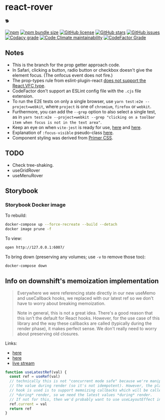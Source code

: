 # react-rover

:dog2:

[![npm](https://img.shields.io/npm/v/react-rover?style=for-the-badge)](https://www.npmjs.com/package/react-rover)
[![npm bundle size](https://img.shields.io/bundlephobia/minzip/react-rover?style=for-the-badge)](https://bundlephobia.com/package/react-rover)
[![GitHub license](https://img.shields.io/github/license/stevejay/react-rover?style=for-the-badge)](https://github.com/stevejay/react-rover/blob/main/LICENSE)
[![GitHub stars](https://img.shields.io/github/stars/stevejay/react-rover?style=for-the-badge)](https://github.com/stevejay/react-rover/stargazers)
[![GitHub issues](https://img.shields.io/github/issues/stevejay/react-rover?style=for-the-badge)](https://github.com/stevejay/react-rover/issues)
[![Codacy grade](https://img.shields.io/codacy/grade/7933e4280d8642e9b503b45ff801c724?style=for-the-badge)](https://www.codacy.com/gh/stevejay/react-rover/dashboard?utm_source=github.com&amp;utm_medium=referral&amp;utm_content=stevejay/react-rover&amp;utm_campaign=Badge_Grade)
[![Code Climate maintainability](https://img.shields.io/codeclimate/maintainability/stevejay/react-rover?style=for-the-badge)](https://codeclimate.com/github/stevejay/react-rover/maintainability)
[![CodeFactor Grade](https://img.shields.io/codefactor/grade/github/stevejay/react-rover/main?style=for-the-badge)](https://www.codefactor.io/repository/github/stevejay/react-rover)

## Notes

- This is the branch for the prop getter approach code.
- In Safari, clicking a button, radio button or checkbox doesn't give the element focus. (The onfocus event does not fire.)
- The prop-types rule from eslint-plugin-react [does not support the React.VFC type](https://github.com/yannickcr/eslint-plugin-react/issues/2913).
- CodeFactor don't support an ESLint config file with the `.cjs` file extension.
- To run the E2E tests on only a single browser, use `yarn test:e2e --project=webkit`, where `project` is one of `chromium`, `firefox` or `webkit`.
- Furthermore, you can add the `--grep` option to also select a single test, as in `yarn test:e2e --project=webkit --grep "clicking on a toolbar item when focus is not in the text area"`.
- Keep an eye on when `vite-jest` is ready for use, [here](https://github.com/sodatea/vite-jest/tree/main/packages/vite-jest#limitations-and-differences-with-commonjs-tests) and [here](https://github.com/vitejs/vite/issues/1955).
- Explanation of `:focus-visible` pseudo-class [here](https://blog.chromium.org/2020/09/giving-users-and-developers-more.html).
- Component styling was derived from [Primer CSS](https://primer.style/css/).

## TODO

- Check tree-shaking.
- useGridRover
- useMenuRover

## Storybook

### Storybook Docker image

To rebuild:

```bash
docker-compose up --force-recreate --build --detach
docker image prune -f
```

To view:

```bash
open http://127.0.0.1:6007/
```

To bring down (preserving any volumes; use `-v` to remove those too):

```bash
docker-compose down
```

## Info on downshift's memoization implementation

> Everywhere we were referencing state directly in our new useMemo and useCallback hooks, we replaced with our latest ref so we don't have to worry about breaking memoization.
>
> Note in general, this is not a great idea. There's a good reason that this isn't the default for React hooks. However, for the use case of this library and the way these callbacks are called (typically during the render phase), it makes perfect sense. We don't really need to worry about preserving old closures.

Links:

- [here](https://github.com/downshift-js/downshift/pull/1051/files)
- [here](https://github.com/downshift-js/downshift/issues/1050)
- [live stream](https://youtu.be/UG3B5wjPuG0)

```javascript
function useLatestRef(val) {
  const ref = useRef(val)
  // technically this is not "concurrent mode safe" because we're manipulating
  // the value during render (so it's not idempotent). However, the places this
  // hook is used is to support memoizing callbacks which will be called
  // *during* render, so we need the latest values *during* render.
  // If not for this, then we'd probably want to use useLayoutEffect instead.
  ref.current = val
  return ref
}
```
